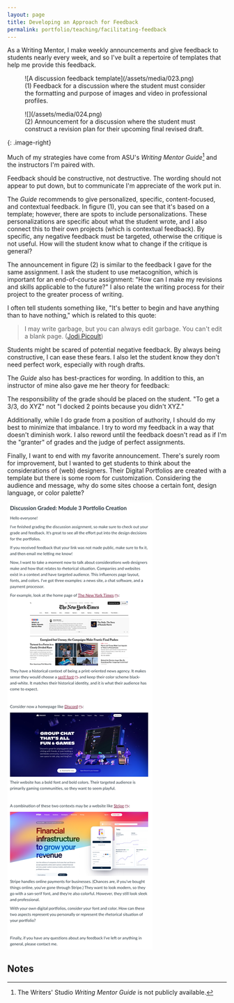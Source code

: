 ```yaml
---
layout: page
title: Developing an Approach for Feedback
permalink: portfolio/teaching/facilitating-feedback
---
```

As a Writing Mentor, I make weekly announcements and give feedback to students nearly every week, and so I've built a repertoire of templates that help me provide this feedback.

<div>
<figure>
![A discussion feedback template](/assets/media/023.png)
<figcaption>
(1) Feedback for a discussion where the student must consider the formatting and purpose of images and video in professional profiles.
</figcaption>
</figure>
<figure>
![](/assets/media/024.png)
<figcaption>
(2) Announcement for a discussion where the student must construct a revision plan for their upcoming final revised draft.
</figcaption>
</figure>
</div>
{: .image-right}

Much of my strategies have come from ASU's _Writing Mentor Guide_[^1] and the instructors I'm paired with.

[^1]: The Writers' Studio *Writing Mentor Guide* is not publicly available.

Feedback should be constructive, not destructive. The wording should not appear to put down, but to communicate I'm appreciate of the work put in.

The _Guide_ recommends to give personalized, specific, content-focused, and contextual feedback. In figure (1), you can see that it's based on a template; however, there are spots to include personalizations. These personalizations are specific about what the student wrote, and I also connect this to their own projects (which is contextual feedback). By specific, any negative feedback must be targeted, otherwise the critique is not useful. How will the student know what to change if the critique is general?

The announcement in figure (2) is similar to the feedback I gave for the same assignment. I ask the student to use metacognition, which is important for an end-of-course assignment: "How can I make my revisions and skills applicable to the future?" I also relate the writing process for their project to the greater process of writing.

I often tell students something like, "It's better to begin and have anything than to have nothing," which is related to this quote:

>  I may write garbage, but you can always edit garbage. You can't edit a blank page. ([Jodi Picoult](https://www.npr.org/2006/11/22/6524058/jodi-picoult-you-cant-edit-a-blank-page))

Students might be scared of potential negative feedback. By always being constructive, I can ease these fears. I also let the student know they don't need perfect work, especially with rough drafts.

The _Guide_ also has best-practices for wording. In addition to this, an instructor of mine also gave me her theory for feedback:

The responsibility of the grade should be placed on the student. "To get a 3/3, do XYZ" not "I docked 2 points because you didn't XYZ." 

Additionally, while I do grade from a position of authority, I should do my best to minimize that imbalance. I try to word my feedback in a way that doesn't diminish work. I also reword until the feedback doesn't read as if I'm the "granter" of grades and the judge of perfect assignments.

Finally, I want to end with my favorite announcement. There's surely room for improvement, but I wanted to get students to think about the considerations of (web) designers. Their Digital Portfolios are created with a template but there is some room for customization. Considering the audience and message, why do some sites choose a certain font, design language, or color palette? 

![Discussion graded announcement walking students through a series of questions and considerations](/assets/media/025.jpg)


## Notes
